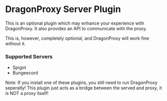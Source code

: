 DragonProxy Server Plugin
=========================

This is an optional plugin which may enhance your experience with DragonProxy. It also provides an API to communicate with the proxy.

This is, however, completely *optional*, and DragonProxy will work fine without it.

### Supported Servers
* Spigot
* Bungeecord

Note: If you install one of these plugins, you still need to run DragonProxy seperatly! This plugin just acts as a bridge between the served and proxy, it is NOT a proxy itself!
